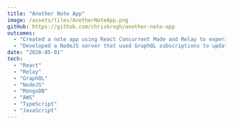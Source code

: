 ```yaml
---
title: "Another Note App"
image: /assets/tiles/AnotherNoteApp.png
gitHub: https://github.com/chriskrogh/another-note-app
outcomes:
  - "Created a note app using React Concurrent Mode and Relay to experiment with the new frontend paradigm."
  - "Developed a NodeJS server that used GraphQL subscriptions to update the client when notes were edited."
date: "2020-05-01"
tech:
  - "React"
  - "Relay"
  - "GraphQL"
  - "NodeJS"
  - "MongoDB"
  - "AWS"
  - "TypeScript"
  - "JavaScript"
---
```

